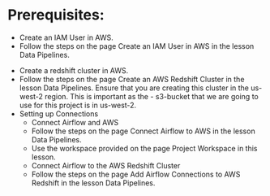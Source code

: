 # Prerequisites:
* Create an IAM User in AWS.
* Follow the steps on the page Create an IAM User in AWS in the lesson Data Pipelines.
- Create a redshift cluster in AWS.
- Follow the steps on the page Create an AWS Redshift Cluster in the lesson Data Pipelines. Ensure that you are creating this cluster in the us-west-2 region. This is important as the - s3-bucket that we are going to use for this project is in us-west-2.
- Setting up Connections
    - Connect Airflow and AWS
    - Follow the steps on the page Connect Airflow to AWS in the lesson Data Pipelines.
    - Use the workspace provided on the page Project Workspace in this lesson.
    - Connect Airflow to the AWS Redshift Cluster
    - Follow the steps on the page Add Airflow Connections to AWS Redshift in the lesson Data Pipelines.